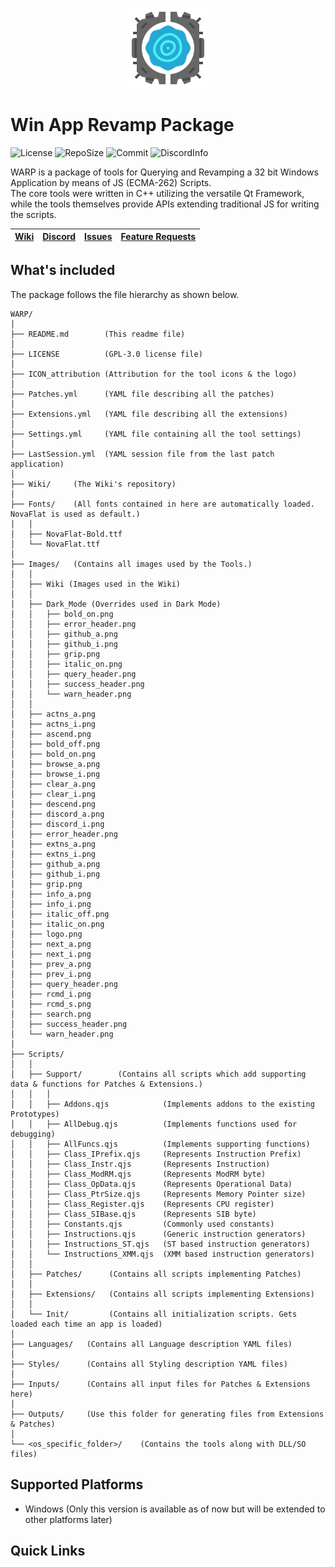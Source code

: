 <p align="center">
    <img src="Images/logo.png?raw=true" alt="Warp logo" width=128 height=128>
</p>

# Win App Revamp Package
![License](https://img.shields.io/github/license/Neo-Mind/WARP)
![RepoSize](https://img.shields.io/github/repo-size/Neo-Mind/WARP)
![Commit](https://img.shields.io/github/last-commit/Neo-Mind/WARP)
![DiscordInfo](https://img.shields.io/discord/780647066871136266?label=Discord&logo=Discord&logoColor=white)

WARP is a package of tools for Querying and Revamping a 32 bit Windows Application by means of JS (ECMA-262) Scripts.<br>
The core tools were written in C++ utilizing the versatile Qt Framework, while the tools themselves provide APIs extending traditional JS for writing the scripts.

[Wiki](https://github.com/Neo-Mind/WARP/wiki) | [Discord](https://discord.gg/WGeB4wZZgS) | [Issues](https://github.com/Neo-Mind/WARP/issues/new?template=bug_report.md) | [Feature Requests](https://github.com/Neo-Mind/WARP/issues/new?template=feature_request.md)
---|---|---|---

## What's included
The package follows the file hierarchy as shown below.

```text
WARP/
│
├── README.md        (This readme file)
│
├── LICENSE          (GPL-3.0 license file)
│
├── ICON_attribution (Attribution for the tool icons & the logo)
│
├── Patches.yml      (YAML file describing all the patches)
│
├── Extensions.yml   (YAML file describing all the extensions)
│
├── Settings.yml     (YAML file containing all the tool settings)
│
├── LastSession.yml  (YAML session file from the last patch application)
│
├── Wiki/     (The Wiki's repository)
│
├── Fonts/    (All fonts contained in here are automatically loaded. NovaFlat is used as default.)
│   │
│   ├── NovaFlat-Bold.ttf
│   └── NovaFlat.ttf
│
├── Images/   (Contains all images used by the Tools.)
│   │
│   ├── Wiki (Images used in the Wiki)
│   │
│   ├── Dark_Mode (Overrides used in Dark Mode)
│   │   ├── bold_on.png
│   │   ├── error_header.png
│   │   ├── github_a.png
│   │   ├── github_i.png
│   │   ├── grip.png
│   │   ├── italic_on.png
│   │   ├── query_header.png
│   │   ├── success_header.png
│   │   └── warn_header.png
│   │
│   ├── actns_a.png
│   ├── actns_i.png
│   ├── ascend.png
│   ├── bold_off.png
│   ├── bold_on.png
│   ├── browse_a.png
│   ├── browse_i.png
│   ├── clear_a.png
│   ├── clear_i.png
│   ├── descend.png
│   ├── discord_a.png
│   ├── discord_i.png
│   ├── error_header.png
│   ├── extns_a.png
│   ├── extns_i.png
│   ├── github_a.png
│   ├── github_i.png
│   ├── grip.png
│   ├── info_a.png
│   ├── info_i.png
│   ├── italic_off.png
│   ├── italic_on.png
│   ├── logo.png
│   ├── next_a.png
│   ├── next_i.png
│   ├── prev_a.png
│   ├── prev_i.png
│   ├── query_header.png
│   ├── rcmd_i.png
│   ├── rcmd_s.png
│   ├── search.png
│   ├── success_header.png
│   └── warn_header.png
│
├── Scripts/
│   │
│   ├── Support/        (Contains all scripts which add supporting data & functions for Patches & Extensions.)
│   │   │
│   │   ├── Addons.qjs            (Implements addons to the existing Prototypes)
│   │   ├── AllDebug.qjs          (Implements functions used for debugging)
│   │   ├── AllFuncs.qjs          (Implements supporting functions)
│   │   ├── Class_IPrefix.qjs     (Represents Instruction Prefix)
│   │   ├── Class_Instr.qjs       (Represents Instruction)
│   │   ├── Class_ModRM.qjs       (Represents ModRM byte)
│   │   ├── Class_OpData.qjs      (Represents Operational Data)
│   │   ├── Class_PtrSize.qjs     (Represents Memory Pointer size)
│   │   ├── Class_Register.qjs    (Represents CPU register)
│   │   ├── Class_SIBase.qjs      (Represents SIB byte)
│   │   ├── Constants.qjs         (Commonly used constants)
│   │   ├── Instructions.qjs      (Generic instruction generators)
│   │   ├── Instructions_ST.qjs   (ST based instruction generators)
│   │   └── Instructions_XMM.qjs  (XMM based instruction generators)
│   │
│   ├── Patches/      (Contains all scripts implementing Patches)
│   │
│   ├── Extensions/   (Contains all scripts implementing Extensions)
│   │
│   └── Init/         (Contains all initialization scripts. Gets loaded each time an app is loaded)
│
├── Languages/   (Contains all Language description YAML files)
│                
├── Styles/      (Contains all Styling description YAML files)
│                
├── Inputs/      (Contains all input files for Patches & Extensions here)
│                
├── Outputs/     (Use this folder for generating files from Extensions & Patches)
│
└── <os_specific_folder>/    (Contains the tools along with DLL/SO files)
```

## Supported Platforms
- Windows (Only this version is available as of now but will be extended to other platforms later)

## Quick Links
